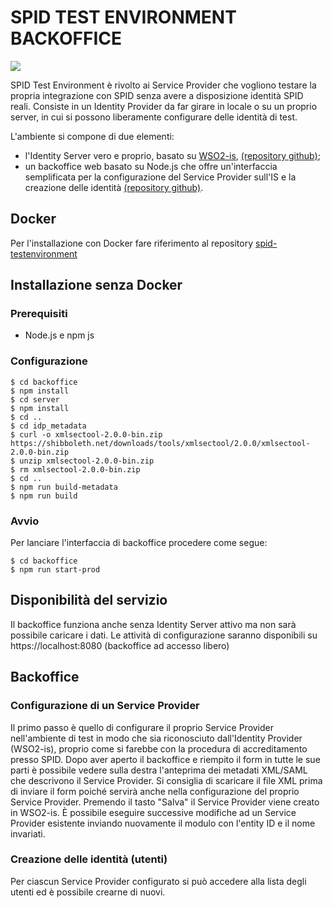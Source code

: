 # SPID TEST ENVIRONMENT BACKOFFICE

[![](https://img.shields.io/github/issues/italia/spid-testenv.svg)](https://github.com/italia/spid-testenv/issues "Issue tracker")

SPID Test Environment è rivolto ai Service Provider che vogliono testare la propria integrazione con SPID senza avere a disposizione identità SPID reali.
Consiste in un Identity Provider da far girare in locale o su un proprio server, in cui si possono liberamente configurare delle identità di test.

L'ambiente si compone di due elementi:
* l'Identity Server vero e proprio, basato su [WSO2-is](https://github.com/wso2/product-is), [(repository github)](https://github.com/italia/spid-testenv-identityserver);
* un backoffice web basato su Node.js che offre un'interfaccia semplificata per la configurazione del Service Provider sull'IS e la creazione delle identità [(repository github)](https://github.com/italia/spid-testenv-backoffice).

## Docker

Per l'installazione con Docker fare riferimento al repository [spid-testenvironment](https://github.com/italia/spid-testenv-docker)

## Installazione senza Docker

### Prerequisiti

* Node.js e npm js

### Configurazione

```
$ cd backoffice
$ npm install
$ cd server
$ npm install
$ cd ..
$ cd idp_metadata
$ curl -o xmlsectool-2.0.0-bin.zip https://shibboleth.net/downloads/tools/xmlsectool/2.0.0/xmlsectool-2.0.0-bin.zip
$ unzip xmlsectool-2.0.0-bin.zip
$ rm xmlsectool-2.0.0-bin.zip
$ cd ..
$ npm run build-metadata
$ npm run build
```

### Avvio

Per lanciare l'interfaccia di backoffice procedere come segue:

```
$ cd backoffice
$ npm run start-prod
```

## Disponibilità del servizio

Il backoffice funziona anche senza Identity Server attivo ma non sarà possibile caricare i dati.
Le attività di configurazione saranno disponibili su https://localhost:8080 (backoffice ad accesso libero)

## Backoffice

### Configurazione di un Service Provider

Il primo passo è quello di configurare il proprio Service Provider nell'ambiente di test in modo che sia riconosciuto dall'Identity Provider (WSO2-is), proprio come si farebbe con la procedura di accreditamento presso SPID.
Dopo aver aperto il backoffice e riempito il form in tutte le sue parti è possibile vedere sulla destra l'anteprima dei metadati XML/SAML che descrivono il Service Provider. Si consiglia di scaricare il file XML prima di inviare il form poiché servirà anche nella configurazione del proprio Service Provider. Premendo il tasto "Salva" il Service Provider viene creato in WSO2-is.
È possibile eseguire successive modifiche ad un Service Provider esistente inviando nuovamente il modulo con l'entity ID e il nome invariati.

### Creazione delle identità (utenti)

Per ciascun Service Provider configurato si può accedere alla lista degli utenti ed è possibile crearne di nuovi.
